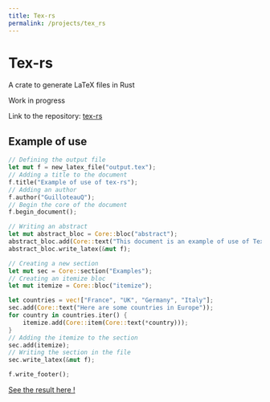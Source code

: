 ```yaml
---
title: Tex-rs
permalink: /projects/tex_rs
---
```


# Tex-rs
A crate to generate LaTeX files in Rust

Work in progress

Link to the repository: [tex-rs](https://github.com/GuilloteauQ/tex-rs)

## Example of use

```rust
// Defining the output file
let mut f = new_latex_file("output.tex");
// Adding a title to the document
f.title("Example of use of tex-rs");
// Adding an author
f.author("GuilloteauQ");
// Begin the core of the document
f.begin_document();

// Writing an abstract
let mut abstract_bloc = Core::bloc("abstract");
abstract_bloc.add(Core::text("This document is an example of use of Tex-rs"));
abstract_bloc.write_latex(&mut f);

// Creating a new section
let mut sec = Core::section("Examples");
// Creating an itemize bloc
let mut itemize = Core::bloc("itemize");

let countries = vec!["France", "UK", "Germany", "Italy"];
sec.add(Core::text("Here are some countries in Europe"));
for country in countries.iter() {
    itemize.add(Core::item(Core::text(*country)));
}
// Adding the itemize to the section
sec.add(itemize);
// Writing the section in the file
sec.write_latex(&mut f);

f.write_footer();
```

[See the result here !](https://github.com/GuilloteauQ/tex-rs/blob/master/examples/out.pdf)
